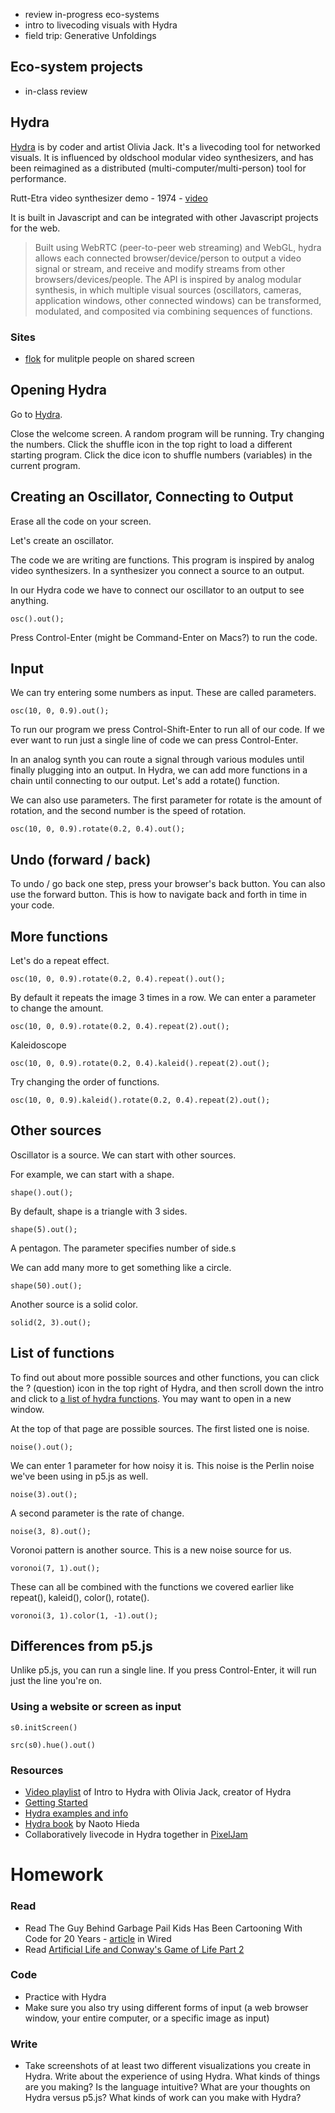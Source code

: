 - review in-progress eco-systems
- intro to livecoding visuals with Hydra
- field trip: Generative Unfoldings


## Eco-system projects

- in-class review

## Hydra

[Hydra](https://hydra.ojack.xyz) is by coder and artist Olivia Jack. It's a livecoding tool for networked visuals. It is influenced by oldschool modular video synthesizers, and has been reimagined as a distributed (multi-computer/multi-person) tool for performance.

Rutt-Etra video synthesizer demo - 1974 - [video](https://www.youtube.com/watch?v=PExbk6RgOo4)

It is built in Javascript and can be integrated with other Javascript projects for the web.

> Built using WebRTC (peer-to-peer web streaming) and WebGL, hydra allows each connected browser/device/person to output a video signal or stream, and receive and modify streams from other browsers/devices/people. The API is inspired by analog modular synthesis, in which multiple visual sources (oscillators, cameras, application windows, other connected windows) can be transformed, modulated, and composited via combining sequences of functions. 


### Sites

- [flok](flok.clic.cf) for mulitple people on shared screen

## Opening Hydra

Go to [Hydra](http://hydra.ojack.xyz). 

Close the welcome screen. A random program will be running. Try changing the numbers. Click the shuffle icon in the top right to load a different starting program. Click the dice icon to shuffle numbers (variables) in the current program.

## Creating an Oscillator, Connecting to Output

Erase all the code on your screen. 

Let's create an oscillator.

The code we are writing are functions. This program is inspired by analog video synthesizers. In a synthesizer you connect a source to an output. 

In our Hydra code we have to connect our oscillator to an output to see anything.

```
osc().out();
```

Press Control-Enter (might be Command-Enter on Macs?) to run the code.

## Input

We can try entering some numbers as input. These are called parameters.

```
osc(10, 0, 0.9).out();
```

To run our program we press Control-Shift-Enter to run all of our code. If we ever want to run just a single line of code we can press Control-Enter.

In an analog synth you can route a signal through various modules until finally plugging into an output. In Hydra, we can add more functions in a chain until connecting to our output. Let's add a rotate() function.

We can also use parameters. The first parameter for rotate is the amount of rotation, and the second number is the speed of rotation.

```
osc(10, 0, 0.9).rotate(0.2, 0.4).out();
```

## Undo (forward / back)

To undo / go back one step, press your browser's back button. You can also use the forward button. This is how to navigate back and forth in time in your code.

## More functions

Let's do a repeat effect.

```
osc(10, 0, 0.9).rotate(0.2, 0.4).repeat().out();
```

By default it repeats the image 3 times in a row. We can enter a parameter to change the amount.

```
osc(10, 0, 0.9).rotate(0.2, 0.4).repeat(2).out();
```
Kaleidoscope

```
osc(10, 0, 0.9).rotate(0.2, 0.4).kaleid().repeat(2).out();
```

Try changing the order of functions.

```
osc(10, 0, 0.9).kaleid().rotate(0.2, 0.4).repeat(2).out();
```

## Other sources

Oscillator is a source. We can start with other sources.

For example, we can start with a shape.

```
shape().out();
```

By default, shape is a triangle with 3 sides.

```
shape(5).out();
```

A pentagon. The parameter specifies number of side.s

We can add many more to get something like a circle.

```
shape(50).out();
```

Another source is a solid color.

```
solid(2, 3).out();
```

## List of functions

To find out about more possible sources and other functions, you can click the ? (question) icon in the top right of Hydra, and then scroll down the intro and click to [a list of hydra functions](https://ojack.xyz/hydra-functions/). You may want to open in a new window.

At the top of that page are possible sources. The first listed one is noise.

```
noise().out();
```

We can enter 1 parameter for how noisy it is. This noise is the Perlin noise we've been using in p5.js as well.

```
noise(3).out();
```

A second parameter is the rate of change.

```
noise(3, 8).out();
```

Voronoi pattern is another source. This is a new noise source for us.

```
voronoi(7, 1).out();
```

These can all be combined with the functions we covered earlier like repeat(), kaleid(), color(), rotate().

```
voronoi(3, 1).color(1, -1).out();
```

## Differences from p5.js

Unlike p5.js, you can run a single line. If you press Control-Enter, it will run just the line you're on.

### Using a website or screen as input

```
s0.initScreen()

src(s0).hue().out()
```


### Resources
- [Video playlist](https://www.youtube.com/watch?list=PLrpQhDxe6xjQIHyvRc1H1__opbgDOdusK&v=7KwFchuio6U&feature=emb_logo) of Intro to Hydra with Olivia Jack, creator of Hydra
- [Getting Started](https://github.com/ojack/hydra#Getting-Started)
- [Hydra examples and info](https://github.com/ojack/hydra/blob/main/examples/README.md)
- [Hydra book](https://hydra-book.naotohieda.com/#/) by Naoto Hieda
- Collaboratively livecode in Hydra together in [PixelJam](http://pixeljam.glitch.me/)

# Homework

### Read
- Read The Guy Behind Garbage Pail Kids Has Been Cartooning With Code for 20 Years - [article](https://www.wired.com/2014/08/code-cartooning/) in Wired
- Read [Artificial Life and Conway's Game of Life Part 2](https://makeyourownalgorithmicart.blogspot.com/2018/05/)

### Code
- Practice with Hydra
- Make sure you also try using different forms of input (a web browser window, your entire computer, or a specific image as input)

### Write
- Take screenshots of at least two different visualizations you create in Hydra. Write about the experience of using Hydra. What kinds of things are you making? Is the language intuitive? What are your thoughts on Hydra versus p5.js? What kinds of work can you make with Hydra? 


